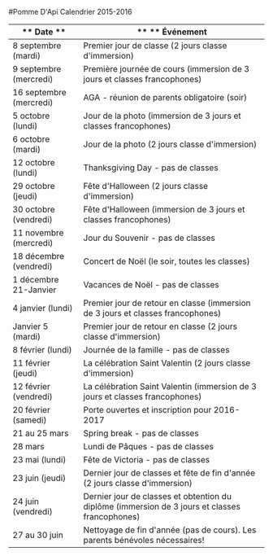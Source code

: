 #Pomme D'Api Calendrier 2015-2016

** Date ** | ** ** Événement
------------ | -------------
8 septembre (mardi) | Premier jour de classe (2 jours classe d'immersion)
9 septembre (mercredi) | Première journée de cours (immersion de 3 jours et classes francophones)
16 septembre (mercredi) | AGA - réunion de parents obligatoire (soir)
5 octobre (lundi) | Jour de la photo (immersion de 3 jours et classes francophones)
6 octobre (mardi) | Jour de la photo (2 jours classe d'immersion)
12 octobre (lundi) | Thanksgiving Day - pas de classes
29 octobre (jeudi) | Fête d'Halloween (2 jours classe d'immersion)
30 octobre (vendredi) | Fête d'Halloween (immersion de 3 jours et classes francophones)
11 novembre (mercredi) | Jour du Souvenir - pas de classes
18 décembre (vendredi) | Concert de Noël (le soir, toutes les classes)
1 décembre 21-Janvier | Vacances de Noël - pas de classes
4 janvier (lundi) | Premier jour de retour en classe (immersion de 3 jours et classes francophones)
Janvier 5 (mardi) | Premier jour de retour en classe (2 jours classe d'immersion)
8 février (lundi) | Journée de la famille - pas de classes
11 février (jeudi) | La célébration Saint Valentin (2 jours classe d'immersion)
12 février (vendredi) | La célébration Saint Valentin (immersion de 3 jours et classes francophones)
20 février (samedi) | Porte ouvertes et inscription pour 2016-2017
21 au 25 mars | Spring break - pas de classes
28 mars | Lundi de Pâques - pas de classes
23 mai (lundi) | Fête de Victoria - pas de classes
23 juin (jeudi) | Dernier jour de classes et fête de fin d'année (2 jours classe d'immersion)
24 juin (vendredi) | Dernier jour de classes et obtention du diplôme (immersion de 3 jours et classes francophones)
27 au 30 juin | Nettoyage de fin d'année  (pas de cours). Les parents bénévoles nécessaires!
